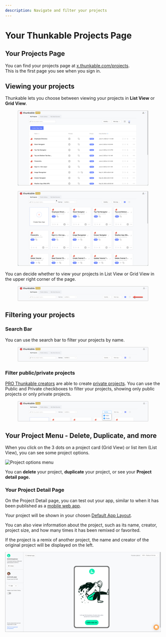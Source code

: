 ```yaml
---
description: Navigate and filter your projects
---
```


# Your Thunkable Projects Page

## Your Projects Page

You can find your projects page at [x.thunkable.com/projects](https://x.thunkable.com/projects). \
This is the first page you see when you sign in.

## Viewing your projects

Thunkable lets you choose between viewing your projects in **List View** or **Grid View**.

<figure><img src="../../.gitbook/assets/Projects Page - list view.png" alt=""><figcaption></figcaption></figure>

<figure><img src="../../.gitbook/assets/Projects Page - grid view.png" alt=""><figcaption></figcaption></figure>

You can decide whether to view your projects in List View or Grid View in the upper right corner of the page.

<figure><img src="../../.gitbook/assets/Projects Page - list or grid.png" alt=""><figcaption></figcaption></figure>

## Filtering your projects

### Search Bar

You can use the search bar to filter your projects by name.

<figure><img src="../../.gitbook/assets/Projects Page - search (filter by) + sort.png" alt=""><figcaption></figcaption></figure>

### Filter public/private projects

[PRO Thunkable creators](https://thunkable.com/#/pricing) are able to create [private projects](projects.md#private-projects). You can use the Public and Private checkboxes to filter your projects, showing only public projects or only private projects.

<figure><img src="../../.gitbook/assets/Projects Page - filter by publicprivate.png" alt=""><figcaption></figcaption></figure>

## Your Project Menu - Delete, Duplicate, and more

When you click on the 3 dots on a project card (Grid View) or list item (List View), you can see some project options.

<div align="left">

<img src="../../.gitbook/assets/screen-shot-2020-06-12-at-2.08.57-pm.png" alt="Project options menu" width="375">

</div>

You can **delete** your project, **duplicate** your project, or see your **Project detail page.**

### **Your Project Detail Page**

On the Project Detail page, you can test out your app, similar to when it has been published as a [mobile web app](../../publish-as-a-web-app-pro.md#mobile-web-app).&#x20;

Your project will be shown in your chosen [Default App Layout](../../settings/project-settings/#default-app-layout).

You can also view information about the project, such as its name, creator, project size, and how many times it has been remixed or favorited.

If the project is a remix of another project, the name and creator of the original project will be displayed on the left.

![](<../../.gitbook/assets/Screen Shot 2021-11-11 at 9.49.29 AM.png>)

